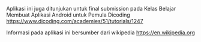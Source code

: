 Aplikasi ini juga ditunjukan untuk final submission pada Kelas Belajar Membuat Aplikasi Android untuk Pemula Dicoding https://www.dicoding.com/academies/51/tutorials/1247

Informasi pada aplikasi ini bersumber dari wikipedia https://en.wikipedia.org

